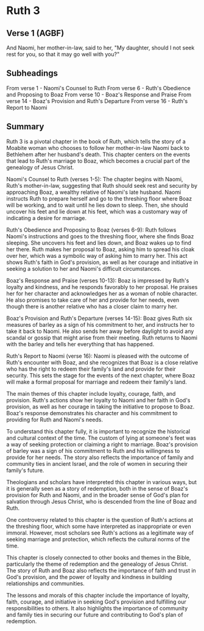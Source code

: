 # Ruth 3

## Verse 1 (AGBF)

And Naomi, her mother-in-law, said to her, "My daughter, should I not seek rest for you, so that it may go well with you?"

## Subheadings

From verse 1 - Naomi's Counsel to Ruth
From verse 6 - Ruth's Obedience and Proposing to Boaz
From verse 10 - Boaz's Response and Praise
From verse 14 - Boaz's Provision and Ruth's Departure
From verse 16 - Ruth's Report to Naomi

## Summary

Ruth 3 is a pivotal chapter in the book of Ruth, which tells the story of a Moabite woman who chooses to follow her mother-in-law Naomi back to Bethlehem after her husband's death. This chapter centers on the events that lead to Ruth's marriage to Boaz, which becomes a crucial part of the genealogy of Jesus Christ.

Naomi's Counsel to Ruth (verses 1-5):
The chapter begins with Naomi, Ruth's mother-in-law, suggesting that Ruth should seek rest and security by approaching Boaz, a wealthy relative of Naomi's late husband. Naomi instructs Ruth to prepare herself and go to the threshing floor where Boaz will be working, and to wait until he lies down to sleep. Then, she should uncover his feet and lie down at his feet, which was a customary way of indicating a desire for marriage.

Ruth's Obedience and Proposing to Boaz (verses 6-9):
Ruth follows Naomi's instructions and goes to the threshing floor, where she finds Boaz sleeping. She uncovers his feet and lies down, and Boaz wakes up to find her there. Ruth makes her proposal to Boaz, asking him to spread his cloak over her, which was a symbolic way of asking him to marry her. This act shows Ruth's faith in God's provision, as well as her courage and initiative in seeking a solution to her and Naomi's difficult circumstances.

Boaz's Response and Praise (verses 10-13):
Boaz is impressed by Ruth's loyalty and kindness, and he responds favorably to her proposal. He praises her for her character and acknowledges her as a woman of noble character. He also promises to take care of her and provide for her needs, even though there is another relative who has a closer claim to marry her.

Boaz's Provision and Ruth's Departure (verses 14-15):
Boaz gives Ruth six measures of barley as a sign of his commitment to her, and instructs her to take it back to Naomi. He also sends her away before daylight to avoid any scandal or gossip that might arise from their meeting. Ruth returns to Naomi with the barley and tells her everything that has happened.

Ruth's Report to Naomi (verse 16):
Naomi is pleased with the outcome of Ruth's encounter with Boaz, and she recognizes that Boaz is a close relative who has the right to redeem their family's land and provide for their security. This sets the stage for the events of the next chapter, where Boaz will make a formal proposal for marriage and redeem their family's land.

The main themes of this chapter include loyalty, courage, faith, and provision. Ruth's actions show her loyalty to Naomi and her faith in God's provision, as well as her courage in taking the initiative to propose to Boaz. Boaz's response demonstrates his character and his commitment to providing for Ruth and Naomi's needs.

To understand this chapter fully, it is important to recognize the historical and cultural context of the time. The custom of lying at someone's feet was a way of seeking protection or claiming a right to marriage. Boaz's provision of barley was a sign of his commitment to Ruth and his willingness to provide for her needs. The story also reflects the importance of family and community ties in ancient Israel, and the role of women in securing their family's future.

Theologians and scholars have interpreted this chapter in various ways, but it is generally seen as a story of redemption, both in the sense of Boaz's provision for Ruth and Naomi, and in the broader sense of God's plan for salvation through Jesus Christ, who is descended from the line of Boaz and Ruth.

One controversy related to this chapter is the question of Ruth's actions at the threshing floor, which some have interpreted as inappropriate or even immoral. However, most scholars see Ruth's actions as a legitimate way of seeking marriage and protection, which reflects the cultural norms of the time.

This chapter is closely connected to other books and themes in the Bible, particularly the theme of redemption and the genealogy of Jesus Christ. The story of Ruth and Boaz also reflects the importance of faith and trust in God's provision, and the power of loyalty and kindness in building relationships and communities.

The lessons and morals of this chapter include the importance of loyalty, faith, courage, and initiative in seeking God's provision and fulfilling our responsibilities to others. It also highlights the importance of community and family ties in securing our future and contributing to God's plan of redemption.